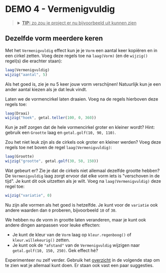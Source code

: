 # DEMO 4 - Vermenigvuldig

<blockquote>
<details>
  <summary><u><b>TIP:</b> zo zou je project er nu bijvoorbeeld uit kunnen zien</u></summary>

(als jouw versie ietsje anders is: geen probleem, als je maar een `Vorm` laag hebt voor deze stap)

```js
laag(Achtergrond)
wijzig("kleur", "donkergroen")

laag(Vorm)
wijzig("vorm", vorm.cirkel())

laag(Tekst)
wijzig("tekst", "Coding is cool!")
laag(Verplaats)
wijzig("pad", pad.omhoog(250))
laag(Draai)
wijzig("hoek", getal.golf(20, 50))
laag(Grootte)
wijzig("grootte", 120)
```

</details>
</blockquote>

## Dezelfde vorm meerdere keren

Met het `Vermenigvuldig` effect kun je je `Vorm` een aantal keer kopiëren en in een cirkel zetten. Voeg deze regels toe na `laag(Vorm)` (en de `wijzig()` regel(s) die erachter staan):

```js
laag(Vermenigvuldig)
wijzig("aantal", 5)
```

Als het goed is, zie je nu 5 keer jouw vorm verschijnen! Natuurlijk kun je een ander aantal kiezen als je dat leuk vindt.

Laten we de vormencirkel laten draaien. Voeg na de regels hierboven deze regels toe:

```js
laag(Draai)
wijzig("hoek", getal.teller(100, 0, 360))
```

Kun je zelf zorgen dat de hele vormencirkel groter en kleiner wordt? Hint: gebruik een `Grootte` laag en `getal.golf(10, 90, 110)`.

Zou het niet leuk zijn als de cirkels ook groter en kleiner werden?
Voeg deze regels toe net boven de regel `laag(Vermenigvuldig)`:

```js
laag(Grootte)
wijzig("grootte", getal.golf(30, 50, 150))
```

Wat gebeurt er? Zie je dat de cirkels niet allemaal dezelfde grootte hebben? De `Vermenigvuldig` laag zorgt ervoor dat elke vorm iets is "verschoven in de tijd". Je kunt dit ook uitzetten als je wilt. Voeg na `laag(Vermenigvuldig)` deze regel toe:

```js
wijzig("variatie", 0)
```

Nu zijn alle vormen als het goed is hetzelfde. Je kunt voor de `variatie` ook andere waarden dan `0` proberen, bijvoorbeeld `10` of `30`.

We hebben nu de vorm in grootte laten veranderen, maar je kunt ook andere dingen aanpassen voor leuke effecten:

- Je kunt de kleur van de `Vorm` laag op `kleur.regenboog()` of `kleur.willekeurig()` zetten.
- Je kunt ook de `"afstand"` van de `Vermenigvuldig` wijzigen naar `getal.golf(10, 150, 250)`. Gek effect hè?

Experimenteer nu zelf verder. Gebruik het [overzicht](./5%20-%20meer%20mogelijkheden.md) in de volgende stap om te zien wat je allemaal kunt doen. Er staan ook vast een paar suggesties.

